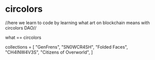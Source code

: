 # circolors

//here we learn to code by learning what art on blockchain means with circolors DAO//

what == circolors

collections = [ "GenFrens", "SN0WCR4SH", "Folded Faces", "CH4INW4V3S", "Citizens of Overworld", ]

